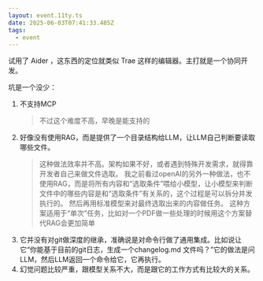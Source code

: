 ```yaml
---
layout: event.11ty.ts
date: 2025-06-03T07:41:33.485Z
tags:
  - event
---
```


试用了 Aider ，这东西的定位就类似 Trae 这样的编辑器。主打就是一个协同开发。

坑是一个没少：

1. 不支持MCP
   > 不过这个难度不高，早晚是能支持的
2. 好像没有使用RAG，而是提供了一个目录结构给LLM，让LLM自己判断要读取哪些文件。
   > 这种做法效率并不高。架构如果不好，或者遇到特殊开发需求，就得靠开发者自己来做文件选取。
   > 我之前看过openAI的另外一种做法，也不使用RAG，而是将所有内容和“选取条件”喂给小模型，让小模型来判断文件中的哪些内容是和“选取条件”有关系的，这个过程是可以拆分并发执行的。
   > 然后再用标准模型来对最终选取出来的内容做任务。
   > 这种方案适用于“单次”任务，比如对一个PDF做一些处理的时候用这个方案替代RAG会更加简单
3. 它并没有对git做深度的继承，准确说是对命令行做了通用集成。比如说让它“你能基于目前的git日志，生成一个changelog.md 文件吗？”它的做法是问LLM，然后LLM返回一个命令给它，它再执行。
4. 幻觉问题比较严重，跟模型关系不大，而是跟它的工作方式有比较大的关系。
